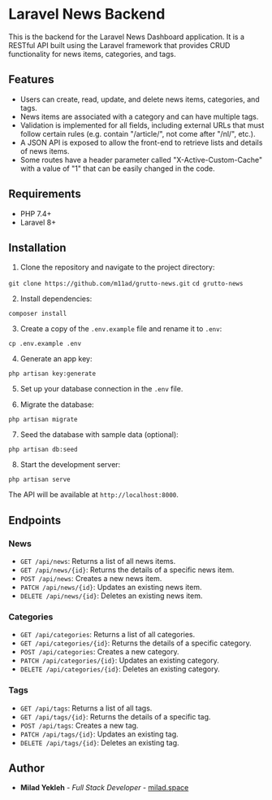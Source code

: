 
# Laravel News Backend

This is the backend for the Laravel News Dashboard application. It is a RESTful API built using the Laravel framework that provides CRUD functionality for news items, categories, and tags.

## Features

-   Users can create, read, update, and delete news items, categories, and tags.
-   News items are associated with a category and can have multiple tags.
-   Validation is implemented for all fields, including external URLs that must follow certain rules (e.g. contain "/article/", not come after "/nl/", etc.).
-   A JSON API is exposed to allow the front-end to retrieve lists and details of news items.
-   Some routes have a header parameter called "X-Active-Custom-Cache" with a value of "1" that can be easily changed in the code.

## Requirements

-   PHP 7.4+
-   Laravel 8+

## Installation

1.  Clone the repository and navigate to the project directory:

`git clone https://github.com/m11ad/grutto-news.git`
`cd grutto-news`

2.  Install dependencies:

`composer install` 

3.  Create a copy of the `.env.example` file and rename it to `.env`:

`cp .env.example .env` 

4.  Generate an app key:

`php artisan key:generate` 

5.  Set up your database connection in the `.env` file.
    
6.  Migrate the database:
    

`php artisan migrate` 

7.  Seed the database with sample data (optional):

`php artisan db:seed` 

8.  Start the development server:

`php artisan serve` 

The API will be available at `http://localhost:8000`.


## Endpoints

### News

-   `GET /api/news`: Returns a list of all news items.
-   `GET /api/news/{id}`: Returns the details of a specific news item.
-   `POST /api/news`: Creates a new news item.
-   `PATCH /api/news/{id}`: Updates an existing news item.
-   `DELETE /api/news/{id}`: Deletes an existing news item.

### Categories

-   `GET /api/categories`: Returns a list of all categories.
-   `GET /api/categories/{id}`: Returns the details of a specific category.
-   `POST /api/categories`: Creates a new category.
-   `PATCH /api/categories/{id}`: Updates an existing category.
-  `DELETE /api/categories/{id}`: Deletes an existing category.
### Tags

-   `GET /api/tags`: Returns a list of all tags.
-   `GET /api/tags/{id}`: Returns the details of a specific tag.
-   `POST /api/tags`: Creates a new tag.
-   `PATCH /api/tags/{id}`: Updates an existing tag.
-   `DELETE /api/tags/{id}`: Deletes an existing tag.


## Author

-   **Milad Yekleh** - _Full Stack Developer_ - [milad.space](https://milad.space) 

